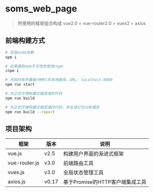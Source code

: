 # soms_web_page

> 所使用的框架组合构成
> vue2.0 + vue-router2.0 + vuex2 + axios

## 前端构建方式

``` bash
# 安装node依赖
npm i

# 如果遇到npm不可用则使用cnpm
cnpm i

# 开启伴有热重载(HMR)的本地服务，URL: localhost:8080
npm run start

# 为正式环境构建压缩混淆的代码
npm run build

# 为正式环境构建压缩混淆的代码，并生成打包分析报告
npm run build --report
```

## 项目架构

| 框架 | 版本 | 说明 |
| ---- | ---- | ---- |
| vue.js | v2.5 | 构建用户界面的渐进式框架 |
| vue-router.js | v3.0 | 前端路由工具 |
| vuex.js | v3.0 | 全局状态管理工具 |
| axios.js | v0.17 | 基于Promise的HTTP客户端集成工具 |
